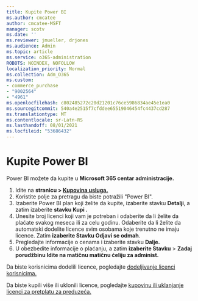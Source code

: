 ```yaml
---
title: Kupite Power BI
ms.author: cmcatee
author: cmcatee-MSFT
manager: scotv
ms.date: ''
ms.reviewer: jmueller, drjones
ms.audience: Admin
ms.topic: article
ms.service: o365-administration
ROBOTS: NOINDEX, NOFOLLOW
localization_priority: Normal
ms.collection: Adm_O365
ms.custom:
- commerce_purchase
- "9002564"
- "4961"
ms.openlocfilehash: c802485272c20d21201c76ce5986834ae45e1ea0
ms.sourcegitcommit: 540a4e2515f7cfddee65519046454fc4437cd287
ms.translationtype: MT
ms.contentlocale: sr-Latn-RS
ms.lasthandoff: 08/01/2021
ms.locfileid: "53686432"
---
```

# <a name="purchase-power-bi"></a>Kupite Power BI

Power BI možete da kupite u **Microsoft 365 centar administracije.**

1. Idite na **stranicu > [Kupovina usluga.](https://go.microsoft.com/fwlink/p/?linkid=868433)**
2. Koristite polje za pretragu da biste potražili "Power BI".
3. Izaberite Power BI plan koji želite da kupite, izaberite stavku **Detalji**, a zatim izaberite **stavku Kupi .**
4. Unesite broj licenci koji vam je potreban i odaberite da li želite da plaćate svakog meseca ili za celu godinu. Odaberite da li želite da automatski dodelite licence svim osobama koje trenutno ne imaju licence. Zatim **izaberite Stavku Odjavi se odmah**.
5. Pregledajte informacije o cenama i izaberite stavku **Dalje.**
6. U obezbedite informacije o plaćanju, a zatim **izaberite Stavku**  >  **Zadaj porudžbinu Idite na matičnu matičnu ćeliju za administ.**

Da biste korisnicima dodelili licence, pogledajte [dodeljivanje licenci korisnicima.](/microsoft-365/admin/manage/assign-licenses-to-users)

Da biste kupili više ili uklonili licence, pogledajte [kupovinu ili uklanjanje licenci za pretplatu za preduzeća.](/microsoft-365/commerce/licenses/buy-licenses)